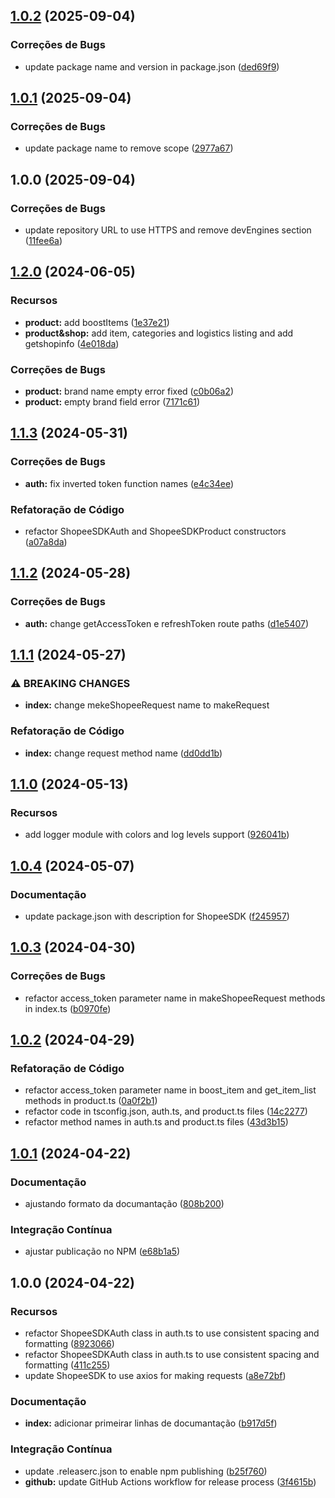 ## [1.0.2](https://github.com/camino-tec/shopee-sdk/compare/v1.0.1...v1.0.2) (2025-09-04)


### Correções de Bugs

* update package name and version in package.json ([ded69f9](https://github.com/camino-tec/shopee-sdk/commit/ded69f9122260c2d32ea59378a8de7e801c54a87))

## [1.0.1](https://github.com/camino-tec/shopee-sdk/compare/v1.0.0...v1.0.1) (2025-09-04)


### Correções de Bugs

* update package name to remove scope ([2977a67](https://github.com/camino-tec/shopee-sdk/commit/2977a67be09965e5d0d7c3cafdede4926f240979))

## 1.0.0 (2025-09-04)


### Correções de Bugs

* update repository URL to use HTTPS and remove devEngines section ([11fee6a](https://github.com/camino-tec/shopee-sdk/commit/11fee6abc1eb8fae29b825a219621b62a4e61077))

## [1.2.0](https://github.com/Avantpro/Avantpro-ShopeeSDK/compare/v1.1.3...v1.2.0) (2024-06-05)


### Recursos

* **product:** add boostItems ([1e37e21](https://github.com/Avantpro/Avantpro-ShopeeSDK/commit/1e37e2183b17a3da90fa818d85da206e333643a6))
* **product&shop:** add item, categories and logistics listing and add getshopinfo ([4e018da](https://github.com/Avantpro/Avantpro-ShopeeSDK/commit/4e018dada766a9b06339f23a6cfad76c7e60a042))


### Correções de Bugs

* **product:** brand name empty error fixed ([c0b06a2](https://github.com/Avantpro/Avantpro-ShopeeSDK/commit/c0b06a282aeff73f498eee34480ba6c446e7c4f2))
* **product:** empty brand field error ([7171c61](https://github.com/Avantpro/Avantpro-ShopeeSDK/commit/7171c6150a6fc347dc9af4b81cfe97dd661d800b))

## [1.1.3](https://github.com/Avantpro/Avantpro-ShopeeSDK/compare/v1.1.2...v1.1.3) (2024-05-31)


### Correções de Bugs

* **auth:** fix inverted token function names ([e4c34ee](https://github.com/Avantpro/Avantpro-ShopeeSDK/commit/e4c34ee1762e885b323ad083abd84d472ce576d3))


### Refatoração de Código

* refactor ShopeeSDKAuth and ShopeeSDKProduct constructors ([a07a8da](https://github.com/Avantpro/Avantpro-ShopeeSDK/commit/a07a8dabc501119d72ca726edf0b07791f0cf133))

## [1.1.2](https://github.com/Avantpro/Avantpro-ShopeeSDK/compare/v1.1.1...v1.1.2) (2024-05-28)


### Correções de Bugs

* **auth:** change getAccessToken e refreshToken route paths ([d1e5407](https://github.com/Avantpro/Avantpro-ShopeeSDK/commit/d1e540704e3618f3a789f4a46ffaea662093aa09))

## [1.1.1](https://github.com/Avantpro/Avantpro-ShopeeSDK/compare/v1.1.0...v1.1.1) (2024-05-27)


### ⚠ BREAKING CHANGES

* **index:** change mekeShopeeRequest name to makeRequest

### Refatoração de Código

* **index:** change request method name ([dd0dd1b](https://github.com/Avantpro/Avantpro-ShopeeSDK/commit/dd0dd1b25ab0b85e1a29305cf546f60ef47b64b3))

## [1.1.0](https://github.com/Avantpro/Avantpro-ShopeeSDK/compare/v1.0.4...v1.1.0) (2024-05-13)


### Recursos

* add logger module with colors and log levels support ([926041b](https://github.com/Avantpro/Avantpro-ShopeeSDK/commit/926041b9a66620cc6bbc9f2ae635097d7ea11bbe))

## [1.0.4](https://github.com/Avantpro/Avantpro-ShopeeSDK/compare/v1.0.3...v1.0.4) (2024-05-07)


### Documentação

* update package.json with description for ShopeeSDK ([f245957](https://github.com/Avantpro/Avantpro-ShopeeSDK/commit/f2459577d398c60455cd3285de240e5f09624268))

## [1.0.3](https://github.com/Avantpro/Avantpro-ShopeeSDK/compare/v1.0.2...v1.0.3) (2024-04-30)


### Correções de Bugs

* refactor access_token parameter name in makeShopeeRequest methods in index.ts ([b0970fe](https://github.com/Avantpro/Avantpro-ShopeeSDK/commit/b0970fe2e49f2d3da4ab726f0b83ce19ea2c853f))

## [1.0.2](https://github.com/Avantpro/Avantpro-ShopeeSDK/compare/v1.0.1...v1.0.2) (2024-04-29)


### Refatoração de Código

* refactor access_token parameter name in boost_item and get_item_list methods in product.ts ([0a0f2b1](https://github.com/Avantpro/Avantpro-ShopeeSDK/commit/0a0f2b1fcdf4abf2aacc79dc3e8a3f378a08d4eb))
* refactor code in tsconfig.json, auth.ts, and product.ts files ([14c2277](https://github.com/Avantpro/Avantpro-ShopeeSDK/commit/14c2277f6fe713c16eb62016c7cc70c2846668c4))
* refactor method names in auth.ts and product.ts files ([43d3b15](https://github.com/Avantpro/Avantpro-ShopeeSDK/commit/43d3b151ec3a166ff0554d2ca459566571a9295a))

## [1.0.1](https://github.com/Avantpro/Avantpro-ShopeeSDK/compare/v1.0.0...v1.0.1) (2024-04-22)


### Documentação

* ajustando formato da documantação ([808b200](https://github.com/Avantpro/Avantpro-ShopeeSDK/commit/808b200c37aa020c113fcd660f928fffe54a33b7))


### Integração Contínua

* ajustar publicação no NPM ([e68b1a5](https://github.com/Avantpro/Avantpro-ShopeeSDK/commit/e68b1a5cff0b710f2b9c3db4642f5384b761047a))

## 1.0.0 (2024-04-22)


### Recursos

* refactor ShopeeSDKAuth class in auth.ts to use consistent spacing and formatting ([8923066](https://github.com/Avantpro/Avantpro-ShopeeSDK/commit/892306613eaaf1c06a9e862d3d8eef21c3136815))
* refactor ShopeeSDKAuth class in auth.ts to use consistent spacing and formatting ([411c255](https://github.com/Avantpro/Avantpro-ShopeeSDK/commit/411c255084a7e561705133bbce8b5895f417b139))
* update ShopeeSDK to use axios for making requests ([a8e72bf](https://github.com/Avantpro/Avantpro-ShopeeSDK/commit/a8e72bf3847bb0a9861ba39d1a1cddd732698ae2))


### Documentação

* **index:** adicionar primeirar linhas de documantação ([b917d5f](https://github.com/Avantpro/Avantpro-ShopeeSDK/commit/b917d5fc792036604ef441d689be9ddc15cae5d3))


### Integração Contínua

* update .releaserc.json to enable npm publishing ([b25f760](https://github.com/Avantpro/Avantpro-ShopeeSDK/commit/b25f760a204fe5826b5110c217e50f898da17206))
* **github:** update GitHub Actions workflow for release process ([3f4615b](https://github.com/Avantpro/Avantpro-ShopeeSDK/commit/3f4615b9302dc6b25dfd13a7438360412a624fe2))
